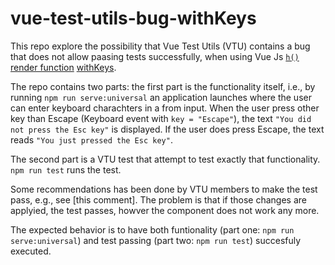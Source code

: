 # vue-test-utils-bug-withKeys

This repo explore the possibility that Vue Test Utils (VTU) contains a bug that does not allow paasing tests successfully, when using Vue Js [`h()` render function](https://vuejs.org/api/render-function.html) [withKeys](https://github.com/vuejs/core/blob/9c304bfe7942a20264235865b4bb5f6e53fdee0d/packages/runtime-dom/src/directives/vOn.ts#L60).

The repo contains two parts: the first part is the functionality itself, i.e., by running `npm run serve:universal` an application launches where the user can enter keyboard charachters in a from input. When the user press other key than Escape (Keyboard event with `key = "Escape"`), the text `"You did not press the Esc key"` is displayed. If the user does press Escape, the text reads `"You just pressed the Esc key"`.

The second part is a VTU test that attempt to test exactly that functionality. `npm run test` runs the test.

Some recommendations has been done by VTU members to make the test pass, e.g., see [this comment]. The problem is that if those changes are applyied, the test passes, howver the component does not work any more.

The expected behavior is to have both funtionality (part one: `npm run serve:universal`) and test passing (part two: `npm run test`) succesfuly executed.